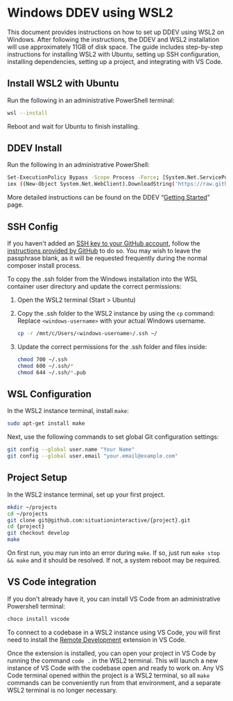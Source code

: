 # Windows DDEV using WSL2

This document provides instructions on how to set up DDEV using WSL2 on Windows. After following the instructions, the DDEV and WSL2 installation will use approximately 11GB of disk space. The guide includes step-by-step instructions for installing WSL2 with Ubuntu, setting up SSH configuration, installing dependencies, setting up a project, and integrating with VS Code.

## **Install WSL2 with Ubuntu**

Run the following in an administrative PowerShell terminal:

```bash
wsl --install
```

Reboot and wait for Ubuntu to finish installing.

## DDEV Install

Run the following in an administrative PowerShell:

```bash
Set-ExecutionPolicy Bypass -Scope Process -Force; [System.Net.ServicePointManager]::SecurityProtocol = [System.Net.ServicePointManager]::SecurityProtocol -bor 3072; 
iex ((New-Object System.Net.WebClient).DownloadString('https://raw.githubusercontent.com/ddev/ddev/master/scripts/install_ddev_wsl2_docker_inside.ps1'))
```

More detailed instructions can be found on the DDEV “[Getting Started](https://ddev.com/get-started/)” page.

## SSH Config

If you haven't added an [SSH key to your GitHub account](https://github.com/settings/keys), follow the [instructions provided by GitHub](https://docs.github.com/en/authentication/connecting-to-github-with-ssh/generating-a-new-ssh-key-and-adding-it-to-the-ssh-agent) to do so. You may wish to leave the passphrase blank, as it will be requested frequently during the normal composer install process.

To copy the .ssh folder from the Windows installation into the WSL container user directory and update the correct permissions:

1. Open the WSL2 terminal (Start > Ubuntu)
2. Copy the .ssh folder to the WSL2 instance by using the `cp` command:
   Replace `<windows-username>` with your actual Windows username.

    ```bash
    cp -r /mnt/c/Users/<windows-username>/.ssh ~/
    ```

3. Update the correct permissions for the .ssh folder and files inside:

    ```bash
    chmod 700 ~/.ssh
    chmod 600 ~/.ssh/*
    chmod 644 ~/.ssh/*.pub
    ```


## WSL Configuration

In the WSL2 instance terminal, install `make`:

```bash
sudo apt-get install make
```

Next, use the following commands to set global Git configuration settings:

```bash
git config --global user.name "Your Name"
git config --global user.email "your.email@example.com"
```

## Project Setup

In the WSL2 instance terminal, set up your first project.

```bash
mkdir ~/projects
cd ~/projects
git clone git@github.com:situationinteractive/{project}.git
cd {project}
git checkout develop
make
```

On first run, you may run into an error during `make`. If so, just run `make stop && make` and it should be resolved. If not, a system reboot may be required.

## VS Code integration

If you don't already have it, you can install VS Code from an administrative Powershell terminal:

```bash
choco install vscode
```

To connect to a codebase in a WSL2 instance using VS Code, you will first need to install the [Remote Development](https://marketplace.visualstudio.com/items?itemName=ms-vscode-remote.vscode-remote-extensionpack) extension in VS Code.

Once the extension is installed, you can open your project in VS Code by running the command `code .` in the WSL2 terminal. This will launch a new instance of VS Code with the codebase open and ready to work on. Any VS Code terminal opened within the project is a WSL2 terminal, so all `make` commands can be conveniently run from that environment, and a separate WSL2 terminal is no longer necessary.